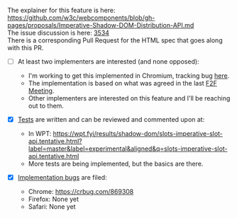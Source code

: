 The explainer for this feature is here: https://github.com/w3c/webcomponents/blob/gh-pages/proposals/Imperative-Shadow-DOM-Distribution-API.md  
The issue discussion is here: [3534](https://github.com/whatwg/html/issues/3534)  
There is a corresponding Pull Request for the HTML spec that goes along with this PR.  

-[ ] At least two implementers are interested (and none opposed):
  * I'm working to get this implemented in Chromium, tracking bug [here](http://crbug.com/869308).
  * The implementation is based on what was agreed in the last [F2F Meeting](https://github.com/whatwg/html/issues/3534#issuecomment-537802687). 
  * Other implementers are interested on this feature and I'll be reaching out to them.
  
-[x] [Tests](https://github.com/web-platform-tests/wpt) are written and can be reviewed and commented upon at:
  * In WPT: https://wpt.fyi/results/shadow-dom/slots-imperative-slot-api.tentative.html?label=master&label=experimental&aligned&q=slots-imperative-slot-api.tentative.html
  * More tests are being implemented, but the basics are there.

-[x] [Implementation bugs](https://github.com/whatwg/meta/blob/master/MAINTAINERS.md#handling-pull-requests) are filed:
  * Chrome: https://crbug.com/869308
  * Firefox: None yet
  * Safari: None yet
